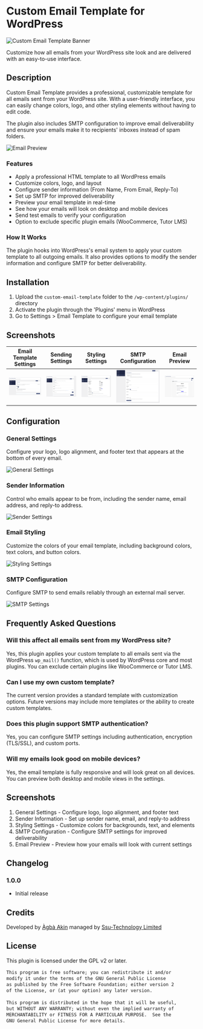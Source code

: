 # Custom Email Template for WordPress

![Custom Email Template Banner](https://img.shields.io/badge/WordPress-Plugin-blue.svg)

Customize how all emails from your WordPress site look and are delivered with an easy-to-use interface.

## Description

Custom Email Template provides a professional, customizable template for all emails sent from your WordPress site. With a user-friendly interface, you can easily change colors, logo, and other styling elements without having to edit code.

The plugin also includes SMTP configuration to improve email deliverability and ensure your emails make it to recipients' inboxes instead of spam folders.

![Email Preview](/assets/images/email-preview.png)

### Features

* Apply a professional HTML template to all WordPress emails
* Customize colors, logo, and layout
* Configure sender information (From Name, From Email, Reply-To)
* Set up SMTP for improved deliverability
* Preview your email template in real-time
* See how your emails will look on desktop and mobile devices
* Send test emails to verify your configuration
* Option to exclude specific plugin emails (WooCommerce, Tutor LMS) 

### How It Works

The plugin hooks into WordPress's email system to apply your custom template to all outgoing emails. It also provides options to modify the sender information and configure SMTP for better deliverability.

## Installation

1. Upload the `custom-email-template` folder to the `/wp-content/plugins/` directory
2. Activate the plugin through the 'Plugins' menu in WordPress
3. Go to Settings > Email Template to configure your email template
## Screenshots

| Email Template Settings | Sending Settings | Styling Settings | SMTP Configuration | Email Preview |
|-------------------------|------------------|------------------|--------------------|--------------|
| ![General Settings](assets/images/screenshot-1.png) | ![Sending Settings](assets/images/screenshot-2.png) | ![Styling Settings](assets/images/screenshot-3.png) | ![SMTP Configuration](assets/images/screenshot-4.png) | ![Email Preview](assets/images/screenshot-5.png) |

## Configuration

### General Settings
Configure your logo, logo alignment, and footer text that appears at the bottom of every email.

![General Settings](./assets/images/general-settings.png)

### Sender Information
Control who emails appear to be from, including the sender name, email address, and reply-to address.

![Sender Settings](./assets/images/sender-settings.png)

### Email Styling
Customize the colors of your email template, including background colors, text colors, and button colors.

![Styling Settings](./assets/images/styling-settings.png)

### SMTP Configuration
Configure SMTP to send emails reliably through an external mail server.

![SMTP Settings](./assets/images/smtp-settings.png)

## Frequently Asked Questions

### Will this affect all emails sent from my WordPress site?

Yes, this plugin applies your custom template to all emails sent via the WordPress `wp_mail()` function, which is used by WordPress core and most plugins. You can exclude certain plugins like WooCommerce or Tutor LMS.

### Can I use my own custom template?

The current version provides a standard template with customization options. Future versions may include more templates or the ability to create custom templates.

### Does this plugin support SMTP authentication?

Yes, you can configure SMTP settings including authentication, encryption (TLS/SSL), and custom ports.

### Will my emails look good on mobile devices?

Yes, the email template is fully responsive and will look great on all devices. You can preview both desktop and mobile views in the settings.

## Screenshots

1. General Settings - Configure logo, logo alignment, and footer text
2. Sender Information - Set up sender name, email, and reply-to address
3. Styling Settings - Customize colors for backgrounds, text, and elements
4. SMTP Configuration - Configure SMTP settings for improved deliverability
5. Email Preview - Preview how your emails will look with current settings

## Changelog

### 1.0.0
* Initial release

## Credits

Developed by [Àgbà Akin](https://akinolaakeem.com)
managed by [Ssu-Technology Limited](https://swiftspeed.org)

## License

This plugin is licensed under the GPL v2 or later.

```
This program is free software; you can redistribute it and/or
modify it under the terms of the GNU General Public License
as published by the Free Software Foundation; either version 2
of the License, or (at your option) any later version.

This program is distributed in the hope that it will be useful,
but WITHOUT ANY WARRANTY; without even the implied warranty of
MERCHANTABILITY or FITNESS FOR A PARTICULAR PURPOSE.  See the
GNU General Public License for more details.
```
